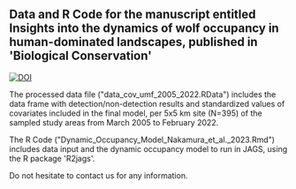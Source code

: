 ## Data and R Code for the manuscript entitled Insights into the dynamics of wolf occupancy in human-dominated landscapes, published in 'Biological Conservation'

[![DOI](https://zenodo.org/badge/696406417.svg)](https://zenodo.org/badge/latestdoi/696406417)

The processed data file ("data_cov_umf_2005_2022.RData")  includes the data frame with detection/non-detection results and standardized values of covariates included in the final model, per 5x5 km site (N=395) of the sampled study areas from March 2005 to February 2022.

The R Code ("Dynamic_Occupancy_Model_Nakamura_et_al._2023.Rmd") includes data input and the dynamic occupancy model to run in JAGS, using  the R package 'R2jags'.

Do not hesitate to contact us for any information.

